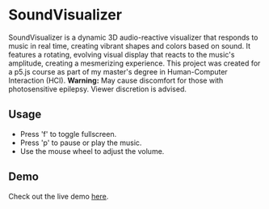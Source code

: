 

# SoundVisualizer
SoundVisualizer is a dynamic 3D audio-reactive visualizer that responds to music in real time, creating vibrant shapes and colors based on sound. It features a rotating, evolving visual display that reacts to the music's amplitude, creating a mesmerizing experience. This project was created for a p5.js course as part of my master's degree in Human-Computer Interaction (HCI).
**Warning:** May cause discomfort for those with photosensitive epilepsy. Viewer discretion is advised.

## Usage
-   Press 'f' to toggle fullscreen.
-   Press 'p' to pause or play the music.
-   Use the mouse wheel to adjust the volume.


## Demo
Check out the live demo [here](https://editor.p5js.org/alondattner/full/zTvmLehSn).


